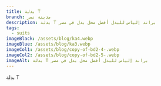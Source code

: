 ```yaml
---
title: بدلة T
branch: مدينة نصر
description: بدلة T براند إلياس للبدل أفضل محل بدل في مصر
tags:
  - suits
imageBlack: /assets/blog/ka4.webp
imageBlue: /assets/blog/ka3.webp
imageCol1: /assets/blog/copy-of-bd2-4-.webp
imageCol2: /assets/blog/copy-of-bd2-5-.webp
imageAlt: بدلة T براند إلياس للبدل أفضل محل بدل في مصر
---
```

بدلة T